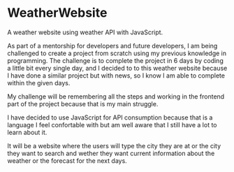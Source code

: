 # WeatherWebsite
A weather website using weather API with JavaScript. 

As part of a mentorship for developers and future developers, I am being challenged to create a project from scratch using my previous knowledge in programming.
The challenge is to complete the project in 6 days by coding a little bit every single day, and I decided to to this weather website because I have done a similar project but with news, so I know I am able to complete within the given days.

My challenge will be remembering all the steps and working in the frontend part of the project because that is my main struggle. 

I have decided to use JavaScript for API consumption because that is a language I feel confortable with but am well aware that I still have a lot to learn about it. 

It will be a website where the users will type  the city they are at or the city they want to search and wether they want current information about the weather or the forecast for the next days. 
